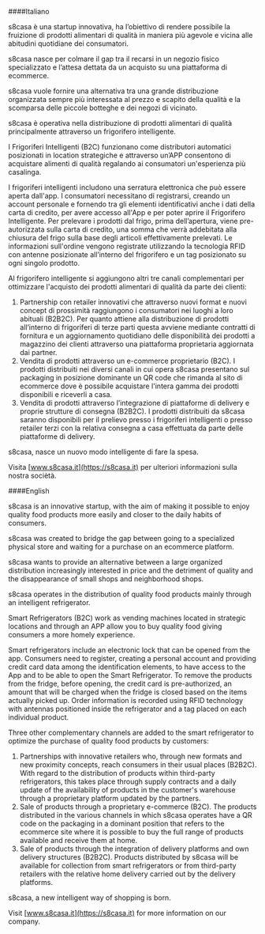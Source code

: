 ####Italiano

s8casa è una startup innovativa, ha l’obiettivo di rendere possibile la fruizione di prodotti alimentari di qualità in maniera più agevole e vicina alle abitudini quotidiane dei consumatori.

s8casa nasce per colmare il gap tra il recarsi in un negozio fisico specializzato e l’attesa dettata da un acquisto su una piattaforma di ecommerce.

s8casa vuole fornire una alternativa tra una grande distribuzione organizzata sempre più interessata al prezzo e scapito della qualità e la scomparsa delle piccole botteghe e dei negozi di vicinato.

s8casa è operativa nella distribuzione di prodotti alimentari di qualità principalmente attraverso un frigorifero intelligente.

I Frigoriferi Intelligenti (B2C) funzionano come distributori automatici posizionati in location strategiche e attraverso un’APP consentono di acquistare alimenti di qualità regalando ai consumatori un'esperienza più casalinga.

I frigoriferi intelligenti includono una serratura elettronica che può essere aperta dall'app. I consumatori necessitano di registrarsi, creando un account personale e fornendo tra gli elementi identificativi anche i dati della carta di credito, per avere accesso all'App e per poter aprire il Frigorifero Intelligente. Per prelevare i prodotti dal frigo, prima dell’apertura, viene pre-autorizzata sulla carta di credito, una somma che verrà addebitata alla chiusura del frigo sulla base degli articoli effettivamente prelevati. Le informazioni sull'ordine vengono registrate utilizzando la tecnologia RFID con antenne posizionate all’interno del frigorifero e un tag posizionato su ogni singolo prodotto.

Al frigorifero intelligente si aggiungono altri tre canali complementari per ottimizzare l'acquisto dei prodotti alimentari di qualità da parte dei clienti:

1. Partnership con retailer innovativi che attraverso nuovi format e nuovi concept di prossimità raggiungono i consumatori nei luoghi a loro abituali (B2B2C). Per quanto attiene alla distribuzione di prodotti all’interno di frigoriferi di terze parti questa avviene mediante contratti di fornitura e un aggiornamento quotidiano delle disponibilità dei prodotti a magazzino dei clienti attraverso una piattaforma proprietaria aggiornata dai partner.
2. Vendita di prodotti attraverso un e-commerce proprietario (B2C). I prodotti distribuiti nei diversi canali in cui opera s8casa presentano sul packaging in posizione dominante un QR code che rimanda al sito di ecommerce dove è possibile acquistare l'intera gamma dei prodotti disponibili e riceverli a casa.
3. Vendita di prodotti attraverso l’integrazione di piattaforme di delivery e proprie strutture di consegna (B2B2C). I prodotti distribuiti da s8casa saranno disponibili per il prelievo presso i frigoriferi intelligenti o presso retailer terzi con la relativa consegna a casa effettuata da parte delle piattaforme di delivery.

s8casa, nasce un nuovo modo intelligente di fare la spesa.

Visita [www.s8casa.it](https://s8casa.it) per ulteriori informazioni sulla nostra sociètà.

####English

s8casa is an innovative startup, with the aim of making it possible to enjoy quality food products more easily and closer to the daily habits of consumers.

s8casa was created to bridge the gap between going to a specialized physical store and waiting for a purchase on an ecommerce platform.

s8casa wants to provide an alternative between a large organized distribution increasingly interested in price and the detriment of quality and the disappearance of small shops and neighborhood shops.

s8casa operates in the distribution of quality food products mainly through an intelligent refrigerator.

Smart Refrigerators (B2C) work as vending machines located in strategic locations and through an APP allow you to buy quality food giving consumers a more homely experience.

Smart refrigerators include an electronic lock that can be opened from the app. Consumers need to register, creating a personal account and providing credit card data among the identification elements, to have access to the App and to be able to open the Smart Refrigerator. To remove the products from the fridge, before opening, the credit card is pre-authorized, an amount that will be charged when the fridge is closed based on the items actually picked up. Order information is recorded using RFID technology with antennas positioned inside the refrigerator and a tag placed on each individual product.

Three other complementary channels are added to the smart refrigerator to optimize the purchase of quality food products by customers:

1. Partnerships with innovative retailers who, through new formats and new proximity concepts, reach consumers in their usual places (B2B2C). With regard to the distribution of products within third-party refrigerators, this takes place through supply contracts and a daily update of the availability of products in the customer's warehouse through a proprietary platform updated by the partners.
2. Sale of products through a proprietary e-commerce (B2C). The products distributed in the various channels in which s8casa operates have a QR code on the packaging in a dominant position that refers to the ecommerce site where it is possible to buy the full range of products available and receive them at home.
3. Sale of products through the integration of delivery platforms and own delivery structures (B2B2C). Products distributed by s8casa will be available for collection from smart refrigerators or from third-party retailers with the relative home delivery carried out by the delivery platforms.

s8casa, a new intelligent way of shopping is born.

Visit [www.s8casa.it](https://s8casa.it) for more information on our company.
